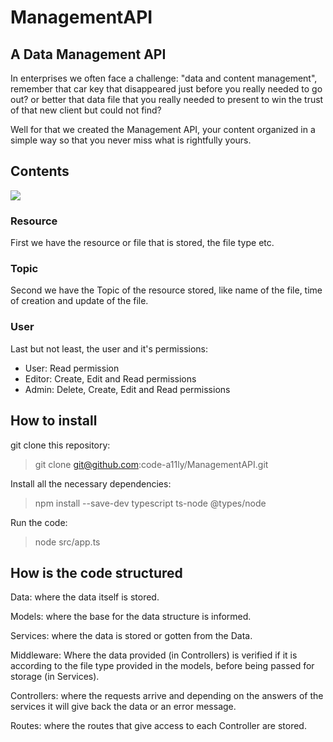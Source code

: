 # ManagementAPI

## A Data Management API

In enterprises we often face a challenge: "data and content management",
remember that car key that disappeared just before you really needed to go out?
or better that data file that you really needed to present to win the trust of that new client
but could not find?

Well for that we created the Management API, your content organized in a simple way
so that you never miss what is rightfully yours.

## Contents

![](/Draw.io/blob/main/ManagementAPI.drawio.png)

### Resource
First we have the resource or file that is stored, the file type etc.

### Topic
Second we have the Topic of the resource stored, like name of the file, time of creation and update of the file.

### User
Last but not least, the user and it's permissions:
- User: Read permission
- Editor: Create, Edit and Read permissions
- Admin: Delete, Create, Edit and Read permissions

## How to install

git clone this repository:

> git clone git@github.com:code-a11ly/ManagementAPI.git

Install all the necessary dependencies:

> npm install --save-dev typescript ts-node @types/node

Run the code:

> node src/app.ts

## How is the code structured

Data: where the data itself is stored.

Models: where the base for the data structure is informed.

Services: where the data is stored or gotten from the Data.

Middleware: Where the data provided (in Controllers) is verified if it is according to the file type
provided in the models, before being passed for storage (in Services).

Controllers: where the requests arrive and depending on the answers of the services it will give
back the data or an error message.

Routes: where the routes that give access to each Controller are stored.
